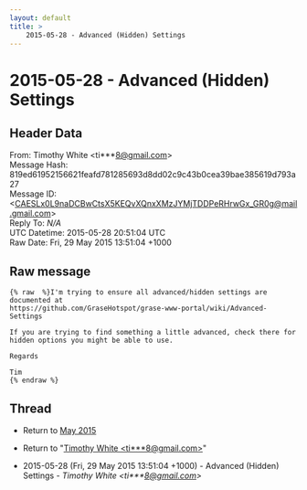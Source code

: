 ```yaml
---
layout: default
title: >
    2015-05-28 - Advanced (Hidden) Settings
---
```


# 2015-05-28 - Advanced (Hidden) Settings

## Header Data

From: Timothy White \<ti***8@gmail.com\><br>
Message Hash: 819ed61952156621feafd781285693d8dd02c9c43b0cea39bae385619d793a27<br>
Message ID: \<CAESLx0L9naDCBwCtsX5KEQvXQnxXMzJYMjTDDPeRHrwGx_GR0g@mail.gmail.com\><br>
Reply To: _N/A_<br>
UTC Datetime: 2015-05-28 20:51:04 UTC<br>
Raw Date: Fri, 29 May 2015 13:51:04 +1000<br>

## Raw message

```
{% raw  %}I'm trying to ensure all advanced/hidden settings are documented at
https://github.com/GraseHotspot/grase-www-portal/wiki/Advanced-Settings

If you are trying to find something a little advanced, check there for
hidden options you might be able to use.

Regards

Tim
{% endraw %}
```

## Thread

+ Return to [May 2015](/archive/2015/05)

+ Return to "[Timothy White <ti***8<span>@</span>gmail.com>](/authors/ti___8_at_gmail_com)"

+ 2015-05-28 (Fri, 29 May 2015 13:51:04 +1000) - Advanced (Hidden) Settings - _Timothy White \<ti***8@gmail.com\>_

